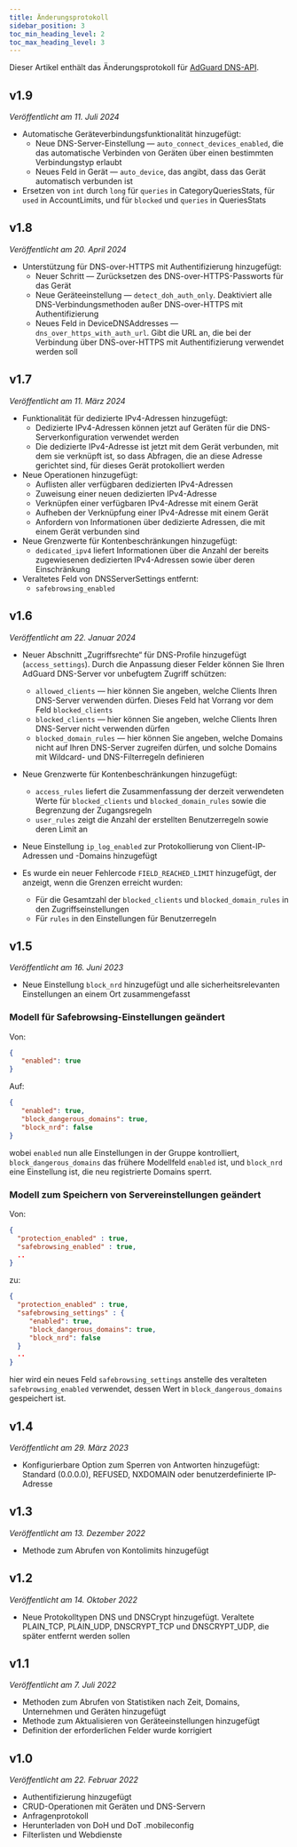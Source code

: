 ```yaml
---
title: Änderungsprotokoll
sidebar_position: 3
toc_min_heading_level: 2
toc_max_heading_level: 3
---
```


<!--
    Changelog is from here:
    https://api.adguard-dns.io/static/api/CHANGELOG.md
-->

Dieser Artikel enthält das Änderungsprotokoll für [AdGuard DNS-API](private-dns/api/overview.md).

## v1.9

_Veröffentlicht am 11. Juli 2024_

- Automatische Geräteverbindungsfunktionalität hinzugefügt:
  - Neue DNS-Server-Einstellung — `auto_connect_devices_enabled`, die das automatische Verbinden von Geräten über einen bestimmten Verbindungstyp erlaubt
  - Neues Feld in Gerät — `auto_device`, das angibt, dass das Gerät automatisch verbunden ist
- Ersetzen von `int` durch `long` für `queries` in CategoryQueriesStats, für `used` in AccountLimits, und für `blocked` und `queries` in QueriesStats

## v1.8

_Veröffentlicht am 20. April 2024_

- Unterstützung für DNS-over-HTTPS mit Authentifizierung hinzugefügt:
  - Neuer Schritt — Zurücksetzen des DNS-over-HTTPS-Passworts für das Gerät
  - Neue Geräteeinstellung — `detect_doh_auth_only`. Deaktiviert alle DNS-Verbindungsmethoden außer DNS-over-HTTPS mit Authentifizierung
  - Neues Feld in DeviceDNSAddresses — `dns_over_https_with_auth_url`. Gibt die URL an, die bei der Verbindung über DNS-over-HTTPS mit Authentifizierung verwendet werden soll

## v1.7

_Veröffentlicht am 11. März 2024_

- Funktionalität für dedizierte IPv4-Adressen hinzugefügt:
  - Dedizierte IPv4-Adressen können jetzt auf Geräten für die DNS-Serverkonfiguration verwendet werden
  - Die dedizierte IPv4-Adresse ist jetzt mit dem Gerät verbunden, mit dem sie verknüpft ist, so dass Abfragen, die an diese Adresse gerichtet sind, für dieses Gerät protokolliert werden
- Neue Operationen hinzugefügt:
  - Auflisten aller verfügbaren dedizierten IPv4-Adressen
  - Zuweisung einer neuen dedizierten IPv4-Adresse
  - Verknüpfen einer verfügbaren IPv4-Adresse mit einem Gerät
  - Aufheben der Verknüpfung einer IPv4-Adresse mit einem Gerät
  - Anfordern von Informationen über dedizierte Adressen, die mit einem Gerät verbunden sind
- Neue Grenzwerte für Kontenbeschränkungen hinzugefügt:
  - `dedicated_ipv4` liefert Informationen über die Anzahl der bereits zugewiesenen dedizierten IPv4-Adressen sowie über deren Einschränkung
- Veraltetes Feld von DNSServerSettings entfernt:
  - `safebrowsing_enabled`

## v1.6

_Veröffentlicht am 22. Januar 2024_

- Neuer Abschnitt „Zugriffsrechte“ für DNS-Profile hinzugefügt (`access_settings`). Durch die Anpassung dieser Felder können Sie Ihren AdGuard DNS-Server vor unbefugtem Zugriff schützen:

  - `allowed_clients` — hier können Sie angeben, welche Clients Ihren DNS-Server verwenden dürfen. Dieses Feld hat Vorrang vor dem Feld `blocked_clients`
  - `blocked_clients` — hier können Sie angeben, welche Clients Ihren DNS-Server nicht verwenden dürfen
  - `blocked_domain_rules` — hier können Sie angeben, welche Domains nicht auf Ihren DNS-Server zugreifen dürfen, und solche Domains mit Wildcard- und DNS-Filterregeln definieren

- Neue Grenzwerte für Kontenbeschränkungen hinzugefügt:

  - `access_rules` liefert die Zusammenfassung der derzeit verwendeten Werte für `blocked_clients` und `blocked_domain_rules` sowie die Begrenzung der Zugangsregeln
  - `user_rules` zeigt die Anzahl der erstellten Benutzerregeln sowie deren Limit an

- Neue Einstellung `ip_log_enabled` zur Protokollierung von Client-IP-Adressen und -Domains hinzugefügt

- Es wurde ein neuer Fehlercode `FIELD_REACHED_LIMIT` hinzugefügt, der anzeigt, wenn die Grenzen erreicht wurden:

  - Für die Gesamtzahl der `blocked_clients` und `blocked_domain_rules` in den Zugriffseinstellungen
  - Für `rules` in den Einstellungen für Benutzerregeln

## v1.5

_Veröffentlicht am 16. Juni 2023_

- Neue Einstellung `block_nrd` hinzugefügt und alle sicherheitsrelevanten Einstellungen an einem Ort zusammengefasst

### Modell für Safebrowsing-Einstellungen geändert

Von:

```json
{
   "enabled": true
}
```

Auf:

```json
{
   "enabled": true,
   "block_dangerous_domains": true,
   "block_nrd": false
}
```

wobei `enabled` nun alle Einstellungen in der Gruppe kontrolliert, `block_dangerous_domains` das frühere Modellfeld `enabled` ist, und `block_nrd` eine Einstellung ist, die neu registrierte Domains sperrt.

### Modell zum Speichern von Servereinstellungen geändert

Von:

```json
{
  "protection_enabled" : true,
  "safebrowsing_enabled" : true,
  ..
}
```

zu:

```json
{
  "protection_enabled" : true,
  "safebrowsing_settings" : {
     "enabled": true,
     "block_dangerous_domains": true,
     "block_nrd": false
  }
  ..
}
```

hier wird ein neues Feld `safebrowsing_settings` anstelle des veralteten `safebrowsing_enabled` verwendet, dessen Wert in `block_dangerous_domains` gespeichert ist.

## v1.4

_Veröffentlicht am 29. März 2023_

- Konfigurierbare Option zum Sperren von Antworten hinzugefügt: Standard (0.0.0.0), REFUSED, NXDOMAIN oder benutzerdefinierte IP-Adresse

## v1.3

_Veröffentlicht am 13. Dezember 2022_

- Methode zum Abrufen von Kontolimits hinzugefügt

## v1.2

_Veröffentlicht am 14. Oktober 2022_

- Neue Protokolltypen DNS und DNSCrypt hinzugefügt. Veraltete PLAIN_TCP, PLAIN_UDP, DNSCRYPT_TCP und DNSCRYPT_UDP, die später entfernt werden sollen

## v1.1

_Veröffentlicht am 7. Juli 2022_

- Methoden zum Abrufen von Statistiken nach Zeit, Domains, Unternehmen und Geräten hinzugefügt
- Methode zum Aktualisieren von Geräteeinstellungen hinzugefügt
- Definition der erforderlichen Felder wurde korrigiert

## v1.0

_Veröffentlicht am 22. Februar 2022_

- Authentifizierung hinzugefügt
- CRUD-Operationen mit Geräten und DNS-Servern
- Anfragenprotokoll
- Herunterladen von DoH und DoT .mobileconfig
- Filterlisten und Webdienste
